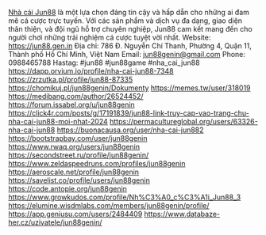 [Nhà cái Jun88](https://jun88.gen.in) là một lựa chọn đáng tin cậy và hấp dẫn cho những ai đam mê cá cược trực tuyến. Với các sản phẩm và dịch vụ đa dạng, giao diện thân thiện, và đội ngũ hỗ trợ chuyên nghiệp, Jun88 cam kết mang đến cho người chơi những trải nghiệm cá cược tuyệt vời nhất.
Website: https://jun88.gen.in
Địa chỉ: 786 Đ. Nguyễn Chí Thanh, Phường 4, Quận 11, Thành phố Hồ Chí Minh, Việt Nam
Email: jun88genin@gmail.com
Phone: 0988465788
Hastag: #jun88 #jun88game #nha_cai_jun88
https://dapp.orvium.io/profile/nha-cai-jun88-7348
https://zrzutka.pl/profile/jun88-87335
https://chomikuj.pl/jun88genin/Dokumenty
https://memes.tw/user/318019
https://medibang.com/author/26524452/
https://forum.issabel.org/u/jun88genin
https://click4r.com/posts/g/17191839/jun88-link-truy-cap-vao-trang-chu-nha-cai-jun88-moi-nhat-2024
https://permacultureglobal.org/users/63326-nha-cai-jun88
https://buonacausa.org/user/nha-cai-jun882
https://bootstrapbay.com/user/jun88genin
https://www.rwaq.org/users/jun88genin
https://secondstreet.ru/profile/jun88genin/
https://www.zeldaspeedruns.com/profiles/jun88genin
https://aeroscale.net/profile/jun88genin
https://savelist.co/profile/users/jun88genin
https://code.antopie.org/jun88genin
https://www.growkudos.com/profile/Nh%C3%A0_c%C3%A1i_Jun88_3
https://elumine.wisdmlabs.com/members/jun88genin/profile/
https://app.geniusu.com/users/2484409
https://www.databaze-her.cz/uzivatele/jun88genin/